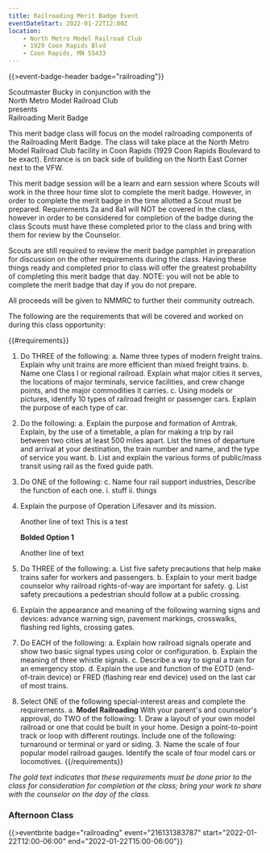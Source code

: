 ```yaml
---
title: Railroading Merit Badge Event
eventDateStart: 2022-01-22T12:00Z
location:
    - North Metro Model Railroad Club
    - 1929 Coon Rapids Blvd
    - Coon Rapids, MN 55433
---
```


{{>event-badge-header badge="railroading"}}

<div class="Ta(c)">Scoutmaster Bucky in conjunction with the</div>

<div class="Ta(c) Fz(1.8em)">North Metro Model Railroad Club</div>

<div class="Ta(c)">presents</div>

<div class="Ta(c) Fz(1.8em)">Railroading Merit Badge</div>

This merit badge class will focus on the model railroading components of the Railroading Merit Badge.  The class will take place at the North Metro Model Railroad Club facility in Coon Rapids (1929 Coon Rapids Boulevard to be exact). Entrance is on back side of building on the North East Corner next to the VFW.

This merit badge session will be a learn and earn session where Scouts will work in the three hour time slot to complete the merit badge.  However, in order to complete the merit badge in the time allotted a Scout must be prepared.  Requirements 2a and 8a1 will NOT be covered in the class, however in order to be considered for completion of the badge during the class Scouts must have these completed prior to the class and bring with them for review by the Counselor.

Scouts are still required to review the merit badge pamphlet in preparation for discussion on the other requirements during the class. Having these things ready and completed prior to class will offer the greatest probability of completing this merit badge that day.  NOTE: you will not be able to complete the merit badge that day if you do not prepare.

All proceeds will be given to NMMRC to further their community outreach.

The following are the requirements that will be covered and worked on during this class opportunity:

{{#requirements}}
1. Do THREE of the following:
    a. Name three types of modern freight trains. Explain why unit trains are more efficient than mixed freight trains.
    b. Name one Class I or regional railroad. Explain what major cities it serves, the locations of major terminals, service facilities, and crew change points, and the major commodities it carries.
    c. Using models or pictures, identify 10 types of railroad freight or passenger cars. Explain the purpose of each type of car.

2. Do the following:
    a. <span class="C(#cc9900)">Explain the purpose and formation of Amtrak. Explain, by the use of a timetable, a plan for making a trip by rail between two cities at least 500 miles apart. List the times of departure and arrival at your destination, the train number and name, and the type of service you want.</span>
    b. List and explain the various forms of public/mass transit using rail as the fixed guide path.

3. Do ONE of the following:
    c. Name four rail support industries, Describe the function of each one.
        i. stuff
        ii. things

4. Explain the purpose of Operation Lifesaver and its mission.

    Another line of text
        This is a test

    **Bolded Option 1**

    Another line of text

5. Do THREE of the following:
    a. List five safety precautions that help make trains safer for workers and passengers.
    b. Explain to your merit badge counselor why railroad rights-of-way are important for safety.
    g. List safety precautions a pedestrian should follow at a public crossing.

6. Explain the appearance and meaning of the following warning signs and devices: advance warning sign, pavement markings, crosswalks, flashing red lights, crossing gates.

7. Do EACH of the following:
    a. Explain how railroad signals operate and show two basic signal types using color or configuration.
    b. Explain the meaning of three whistle signals.
    c. Describe a way to signal a train for an emergency stop.
    d. Explain the use and function of the EOTD (end-of-train device) or FRED (flashing rear end device) used on the last car of most trains.

8. Select ONE of the following special-interest areas and complete the requirements.
    a. **Model Railroading**
        With your parent's and counselor's approval, do TWO of the following:
        1. <span class="C(#cc9900)">Draw a layout of your own model railroad or one that could be built in your home. Design a point-to-point track or loop with different routings. Include one of the following: turnaround or terminal or yard or siding.</span>
        3. Name the scale of four popular model railroad gauges. Identify the scale of four model cars or locomotives.
{{/requirements}}

*The <span class="C(#cc9900)">gold text</span> indicates that these requirements must be done prior to the class for consideration for completion at the class; bring your work to share with the counselor on the day of the class.*

### Afternoon Class

{{>eventbrite badge="railroading" event="216131383787" start="2022-01-22T12:00-06:00" end="2022-01-22T15:00-06:00"}}

